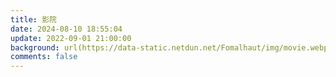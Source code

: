 ```yaml
---
title: 影院
date: 2024-08-10 18:55:04
update: 2022-09-01 21:00:00
background: url(https://data-static.netdun.net/Fomalhaut/img/movie.webp)
comments: false
---
```



